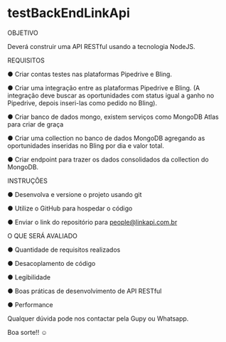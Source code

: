 # testBackEndLinkApi

OBJETIVO

Deverá construir uma API RESTful usando a tecnologia NodeJS.





REQUISITOS

● Criar contas testes nas plataformas Pipedrive e Bling.

● Criar uma integração entre as plataformas Pipedrive e Bling. (A integração deve buscar as oportunidades com status igual a ganho no Pipedrive, depois inseri-las como pedido no Bling).

● Criar banco de dados mongo, existem serviços como MongoDB Atlas para criar de graça

● Criar uma collection no banco de dados MongoDB agregando as oportunidades inseridas no Bling por dia e valor total.

● Criar endpoint para trazer os dados consolidados da collection do MongoDB.



INSTRUÇÕES

● Desenvolva e versione o projeto usando git

● Utilize o GitHub para hospedar o código

● Enviar o link do repositório para people@linkapi.com.br



O QUE SERÁ AVALIADO

● Quantidade de requisitos realizados

● Desacoplamento de código

● Legibilidade

● Boas práticas de desenvolvimento de API RESTful

● Performance



Qualquer dúvida pode nos contactar pela Gupy ou Whatsapp.

Boa sorte!! ☺